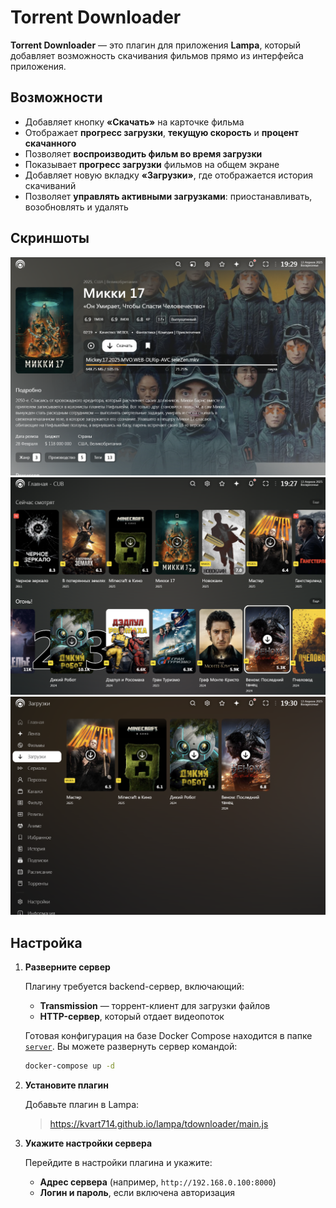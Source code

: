 # Torrent Downloader

**Torrent Downloader** — это плагин для приложения **Lampa**, который добавляет возможность скачивания фильмов прямо из интерфейса приложения.

## Возможности

- Добавляет кнопку **«Скачать»** на карточке фильма  
- Отображает **прогресс загрузки**, **текущую скорость** и **процент скачанного**  
- Позволяет **воспроизводить фильм во время загрузки**  
- Показывает **прогресс загрузки** фильмов на общем экране  
- Добавляет новую вкладку **«Загрузки»**, где отображается история скачиваний  
- Позволяет **управлять активными загрузками**: приостанавливать, возобновлять и удалять  

## Скриншоты

<p>
  <img src="screenshots/movie.png" width="800" />
  <img src="screenshots/home.png" width="800" />
  <img src="screenshots/downloads.png" width="800" />
</p>

## Настройка

1. **Разверните сервер**

   Плагину требуется backend-сервер, включающий:
   - **Transmission** — торрент-клиент для загрузки файлов
   - **HTTP-сервер**, который отдает видеопоток

   Готовая конфигурация на базе Docker Compose находится в папке [`server`](./server). Вы можете развернуть сервер командой:

   ```bash
   docker-compose up -d
   ```

2. **Установите плагин**

    Добавьте плагин в Lampa:
    > https://kvart714.github.io/lampa/tdownloader/main.js


3. **Укажите настройки сервера**

   Перейдите в настройки плагина и укажите:

   - **Адрес сервера** (например, `http://192.168.0.100:8000`)
   - **Логин и пароль**, если включена авторизация
